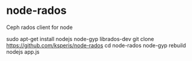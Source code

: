 node-rados
==========

Ceph rados client for node

  sudo apt-get install nodejs node-gyp librados-dev
  git clone https://github.com/ksperis/node-rados
  cd node-rados
  node-gyp rebuild
  nodejs app.js
